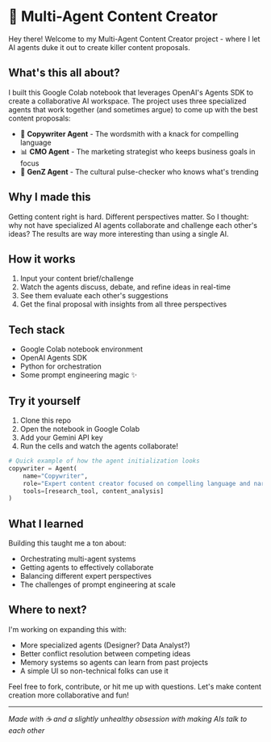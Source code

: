 # 🤖 Multi-Agent Content Creator

Hey there! Welcome to my Multi-Agent Content Creator project - where I let AI agents duke it out to create killer content proposals.

## What's this all about?

I built this Google Colab notebook that leverages OpenAI's Agents SDK to create a collaborative AI workspace. The project uses three specialized agents that work together (and sometimes argue) to come up with the best content proposals:

- 📝 **Copywriter Agent** - The wordsmith with a knack for compelling language
- 📊 **CMO Agent** - The marketing strategist who keeps business goals in focus
- 🧠 **GenZ Agent** - The cultural pulse-checker who knows what's trending

## Why I made this

Getting content right is hard. Different perspectives matter. So I thought: why not have specialized AI agents collaborate and challenge each other's ideas? The results are way more interesting than using a single AI.

## How it works

1. Input your content brief/challenge
2. Watch the agents discuss, debate, and refine ideas in real-time
3. See them evaluate each other's suggestions
4. Get the final proposal with insights from all three perspectives

## Tech stack

- Google Colab notebook environment
- OpenAI Agents SDK
- Python for orchestration
- Some prompt engineering magic ✨

## Try it yourself

1. Clone this repo
2. Open the notebook in Google Colab
3. Add your Gemini API key
4. Run the cells and watch the agents collaborate!

```python
# Quick example of how the agent initialization looks
copywriter = Agent(
    name="Copywriter",
    role="Expert content creator focused on compelling language and narratives",
    tools=[research_tool, content_analysis]
)
```

## What I learned

Building this taught me a ton about:
- Orchestrating multi-agent systems
- Getting agents to effectively collaborate
- Balancing different expert perspectives
- The challenges of prompt engineering at scale

## Where to next?

I'm working on expanding this with:
- More specialized agents (Designer? Data Analyst?)
- Better conflict resolution between competing ideas
- Memory systems so agents can learn from past projects
- A simple UI so non-technical folks can use it

Feel free to fork, contribute, or hit me up with questions. Let's make content creation more collaborative and fun!

---

*Made with ☕ and a slightly unhealthy obsession with making AIs talk to each other*
